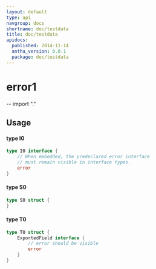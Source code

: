 ```yaml
---
layout: default
type: api
navgroup: docs
shortname: doc/testdata
title: doc/testdata
apidocs:
  published: 2014-11-14
  antha_version: 0.0.1
  package: doc/testdata
---
```

# error1
--
    import "."


## Usage

#### type I0

```go
type I0 interface {
	// When embedded, the predeclared error interface
	// must remain visible in interface types.
	error
}
```


#### type S0

```go
type S0 struct {
}
```


#### type T0

```go
type T0 struct {
	ExportedField interface {
		// error should be visible
		error
	}
}
```
